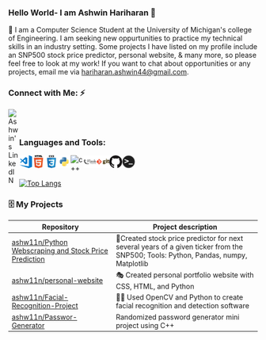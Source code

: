 ### Hello World- I am Ashwin Hariharan 👋

 :large_blue_diamond: I am a Computer Science Student at the University of Michigan's college of Engineering. I am seeking new oppurtunities to practice my technical skills in an industry setting. Some projects I have listed on my profile include an SNP500 stock price predictor, personal website, & many more, so please feel free to look at my work! If you want to chat about opportunities or any projects, email me via hariharan.ashwin44@gmail.com.


### Connect with Me: :zap:
<a href="https://www.linkedin.com/in/ashwin-hariharan-708b87202/">
  <img align="left" alt="Ashwin's LinkedIN" width="22px" src="https://raw.githubusercontent.com/peterthehan/peterthehan/master/assets/linkedin.svg" />
</a>
<br>
<br>






<!--

[![Ashwin's github stats](https://github-readme-stats.vercel.app/api?username=ashw11n&count_private=true&show_icons=true&theme=radical&hide_rank=false)](https://github.com/anuraghazra/github-readme-stats)
-->

### Languages and Tools:

<img align="left" alt="Visual Studio Code" width="26px" src="https://raw.githubusercontent.com/github/explore/80688e429a7d4ef2fca1e82350fe8e3517d3494d/topics/visual-studio-code/visual-studio-code.png" />
<img align="left" alt="HTML5" width="26px" src="https://raw.githubusercontent.com/github/explore/80688e429a7d4ef2fca1e82350fe8e3517d3494d/topics/html/html.png" />
<img align="left" alt="CSS3" width="26px" src="https://raw.githubusercontent.com/github/explore/80688e429a7d4ef2fca1e82350fe8e3517d3494d/topics/css/css.png" />

<img align="left" alt="python" width="26px" src="https://raw.githubusercontent.com/github/explore/80688e429a7d4ef2fca1e82350fe8e3517d3494d/topics/python/python.png" />
<img align="left" alt="c++" width="26px" src="https://raw.githubusercontent.com/github/explore/80688e429a7d4ef2fca1e82350fe8e3517d3494d/topics/c++/c++.png" />
<img align="left" alt="flask" width="26px" src="https://raw.githubusercontent.com/github/explore/80688e429a7d4ef2fca1e82350fe8e3517d3494d/topics/flask/flask.png" />
<img align="left" alt="Git" width="26px" src="https://raw.githubusercontent.com/github/explore/80688e429a7d4ef2fca1e82350fe8e3517d3494d/topics/git/git.png" />
<img align="left" alt="GitHub" width="26px" src="https://raw.githubusercontent.com/github/explore/78df643247d429f6cc873026c0622819ad797942/topics/github/github.png" />
<img align="left" alt="Terminal" width="26px" src="https://raw.githubusercontent.com/github/explore/80688e429a7d4ef2fca1e82350fe8e3517d3494d/topics/terminal/terminal.png" />

<br>
<br>


[![Top Langs](https://github-readme-stats.vercel.app/api/top-langs/?username=ashw11n)](https://github.com/anuraghazra/github-readme-stats)

### 🗄 My Projects

|Repository | Project description|
|-----------|--------------------|
| <a href="https://github.com/ashw11n/Python-Finance-Project"> ashw11n/Python Webscraping and Stock Price Prediction | :rocket:Created stock price predictor for next several years of a given ticker from the SNP500; Tools: Python, Pandas, numpy, Matplotlib|
| <a href= "https://github.com/ashw11n/personal-Website"> ashw11n/personal-website </a> | 🎭 Created personal portfolio website with CSS, HTML, and Python|
| <a href= "https://github.com/ashw11n/Facial-Recognition-Project"> ashw11n/Facial-Recognition-Project </a> | 👨‍👦 Used OpenCV and Python to create facial recognition and detection software |
|<a href= "https://github.com/ashw11n/password-GUI"> ashw11n/Passwor-Generator  | Randomized password generator mini project using C++|



